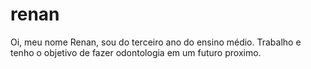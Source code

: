 # renan
Oi, meu nome Renan, sou do terceiro ano do ensino médio. Trabalho e tenho o objetivo de fazer odontologia em um futuro proximo.
